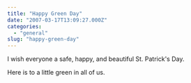 ```yaml
---
title: "Happy Green Day"
date: "2007-03-17T13:09:27.000Z"
categories: 
  - "general"
slug: "happy-green-day"
---
```


I wish everyone a safe, happy, and beautiful St. Patrick's Day.

Here is to a little green in all of us.  <clank>
